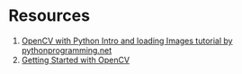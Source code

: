 # Resources

1. [OpenCV with Python Intro and loading Images tutorial by pythonprogramming.net](https://pythonprogramming.net/loading-images-python-opencv-tutorial/)
2. [Getting Started with OpenCV](https://learnopencv.com/getting-started-with-opencv/)
